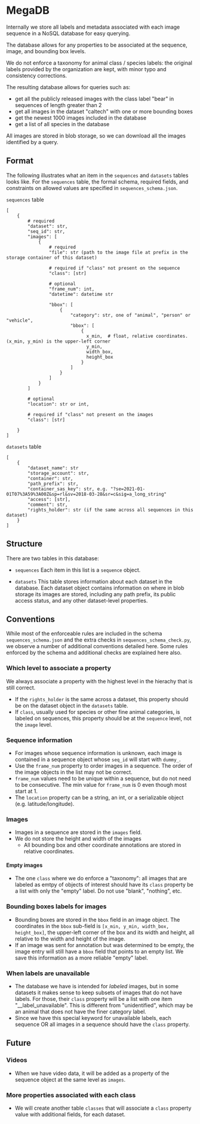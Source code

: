 # MegaDB

Internally we store all labels and metadata associated with each image sequence in a NoSQL database for easy querying.

The database allows for any properties to be associated at the sequence, image, and bounding box levels.

We do not enforce a taxonomy for animal class / species labels: the original labels provided by the organization are kept, with minor typo and consistency corrections.

The resulting database allows for queries such as:
- get all the publicly released images with the class label "bear" in sequences of length greater than 2
- get all images in the dataset "caltech" with one or more bounding boxes
- get the newest 1000 images included in the database
- get a list of all species in the database

All images are stored in blob storage, so we can download all the images identified by a query.


## Format

The following illustrates what an item in the `sequences` and `datasets` tables looks like. For the `sequences` table, the formal schema, required fields, and constraints on allowed values are specified in `sequences_schema.json`.

`sequences` table

```
[
    {
        # required
        "dataset": str,
        "seq_id": str,
        "images": [
            {
                # required
                "file": str (path to the image file at prefix in the storage container of this dataset)
                
                # required if "class" not present on the sequence
                "class": [str]
                
                # optional
                "frame_num": int,
                "datetime": datetime str
                
                "bbox": [
                    {
                        "category": str, one of "animal", "person" or "vehicle",
                        "bbox": [
                            {
                              x_min,  # float, relative coordinates. (x_min, y_min) is the upper-left corner
                              y_min,
                              width_box,
                              height_box
                            }
                        ]
                    }
                ]
            }
        ]
        
        # optional
        "location": str or int,
        
        # required if "class" not present on the images
        "class": [str]

    }
]

```


`datasets` table

```
[
    {
        "dataset_name": str
        "storage_account": str,
        "container": str,
        "path_prefix": str,
        "container_sas_key": str, e.g. "?se=2021-01-01T07%3A59%3A00Z&sp=rl&sv=2018-03-28&sr=c&sig=a_long_string"
        "access": [str],
        "comment": str,
        "rights_holder": str (if the same across all sequences in this dataset)
    }
]
```


## Structure

There are two tables in this database: 

- `sequences`
Each item in this list is a `sequence` object. 

- `datasets`
This table stores information about each dataset in the database. Each dataset object contains information on where in blob storage its images are stored, including any path prefix, its public access status, and any other dataset-level properties.



## Conventions

While most of the enforceable rules are included in the schema `sequences_schema.json` and the extra checks in `sequences_schema_check.py`, we observe a number of additional conventions detailed here. Some rules enforced by the schema and additional checks are explained here also.

### Which level to associate a property
We always associate a property with the highest level in the hierachy that is still correct. 
- If the `rights_holder` is the same across a dataset, this property should be on the dataset object in the `datasets` table.
- If `class`, usually used for species or other fine animal categories, is labeled on sequences, this property should be at the `sequence` level, not the `image` level. 


### Sequence information
- For images whose sequence information is unknown, each image is contained in a sequence object whose `seq_id` will start with `dummy_`.
- Use the `frame_num` property to order images in a sequence. The order of the image objects in the list may not be correct.
- `frame_num` values need to be unique within a sequence, but do not need to be consecutive. The min value for `frame_num` is 0 even though most start at 1.
- The `location` property can be a string, an int, or a serializable object (e.g. latitude/longitude).


### Images
- Images in a sequence are stored in the `images` field.
- We do not store the height and width of the images
    - All bounding box and other coordinate annotations are stored in relative coordinates.
    
#### Empty images
- The one `class` where we do enforce a "taxonomy": all images that are labeled as emtpy of objects of interest should have its `class` property be a list with only the "empty" label. Do not use "blank", "nothing", etc. 


### Bounding boxes labels for images
- Bounding boxes are stored in the `bbox` field in an image object. The coordinates in the `bbox` sub-field is `[x_min, y_min, width_box, height_box]`, the upper-left corner of the box and its width and height, all relative to the width and height of the image.
- If an image was sent for annotation but was determined to be empty, the image entry will still have a `bbox` field that points to an empty list. We save this information as a more reliable "empty" label.


### When labels are unavailable
- The database we have is intended for *labeled* images, but in some datasets it makes sense to keep subsets of images that do not have labels. For those, their `class` property will be a list with one item "__label_unavailable". This is different from "unidentified", which may be an animal that does not have the finer category label.
- Since we have this special keyword for unavailable labels, each sequence OR all images in a sequence should have the `class` property.




## Future

### Videos
- When we have video data, it will be added as a property of the sequence object at the same level as `images`.

### More properties associated with each class
- We will create another table `classes` that will associate a `class` property value with additional fields, for each dataset.
